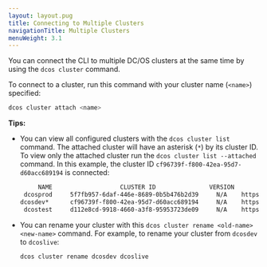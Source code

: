 ```yaml
---
layout: layout.pug
title: Connecting to Multiple Clusters
navigationTitle: Multiple Clusters  
menuWeight: 3.1
---
```


You can connect the CLI to multiple DC/OS clusters at the same time by using the `dcos cluster` command. 

To connect to a cluster, run this command with your cluster name (`<name>`) specified: 

```bash
dcos cluster attach <name>
```

**Tips:** 

-  You can view all configured clusters with the `dcos cluster list` command. The attached cluster will have an asterisk (`*`) by its cluster ID. To view only the attached cluster run the `dcos cluster list --attached` command. In this example, the cluster ID `cf96739f-f800-42ea-95d7-d60acc689194` is connected:

   ```bash
        NAME                   CLUSTER ID               VERSION                                       URL                                        
    dcosprod     5f7fb957-6daf-446e-8689-0b5b476b2d39     N/A    https://dcosclust-elasticl-eosy64z9zduk-926805990.us-west-2.elb.amazonaws.com   
   dcosdev*      cf96739f-f800-42ea-95d7-d60acc689194     N/A    https://dcosclust-elasticl-5m650j1mo8cc-1644521530.us-west-2.elb.amazonaws.com 
    dcostest     d112e8cd-9918-4660-a3f8-95953723de09     N/A    https://dcosclust-elasticl-1kjl0p9j0rc0p-374529426.us-west-2.elb.amazonaws.com 
   ```

-  You can rename your cluster with this `dcos cluster rename <old-name> <new-name>` command. For example, to rename your cluster from `dcosdev` to `dcoslive`:

   ```bash
   dcos cluster rename dcosdev dcoslive
   ```
    
   